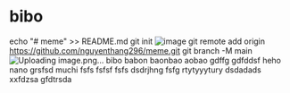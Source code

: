 # bibo
echo "# meme" >> README.md
git init
![image](https://github.com/nguyenthang296/bibo/assets/130072062/69743ffe-19b6-4c62-9fd2-00f5ee0b4c9f)
git remote add origin https://github.com/nguyenthang296/meme.git
git branch -M main
![Uploading image.png…]()
bibo
babon
baonbao
aobao
gdffg
gdfddsf
heho
nano
grsfsd
muchi 
fsfs
fsfsf
fsfs
dsdrjhng
fsfg
rtytyyytury
dsdadads
xxfdzsa
gfdtrsda
